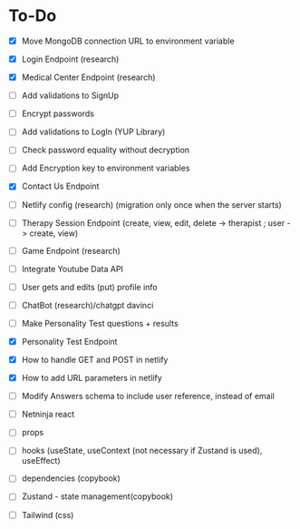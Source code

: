 # To-Do

- [x] Move MongoDB connection URL to environment variable
- [x] Login Endpoint (research)
- [x] Medical Center Endpoint (research)
- [ ] Add validations to SignUp
- [ ] Encrypt passwords
- [ ] Add validations to LogIn (YUP Library)
- [ ] Check password equality without decryption
- [ ] Add Encryption key to environment variables
- [x] Contact Us Endpoint
- [ ] Netlify config (research) (migration only once when the server starts)

- [ ] Therapy Session Endpoint (create, view, edit, delete -> therapist ; user -> create, view)
- [ ] Game Endpoint (research)
- [ ] Integrate Youtube Data API
- [ ] User gets and edits (put) profile info
- [ ] ChatBot (research)/chatgpt davinci

- [ ] Make Personality Test questions + results
- [x] Personality Test Endpoint
- [x] How to handle GET and POST in netlify
- [x] How to add URL parameters in netlify
- [ ] Modify Answers schema to include user reference, instead of email

- [ ] Netninja react
- [ ] props
- [ ] hooks (useState, useContext (not necessary if Zustand is used), useEffect)
- [ ] dependencies (copybook)
- [ ] Zustand - state management(copybook)
- [ ] Tailwind (css)
